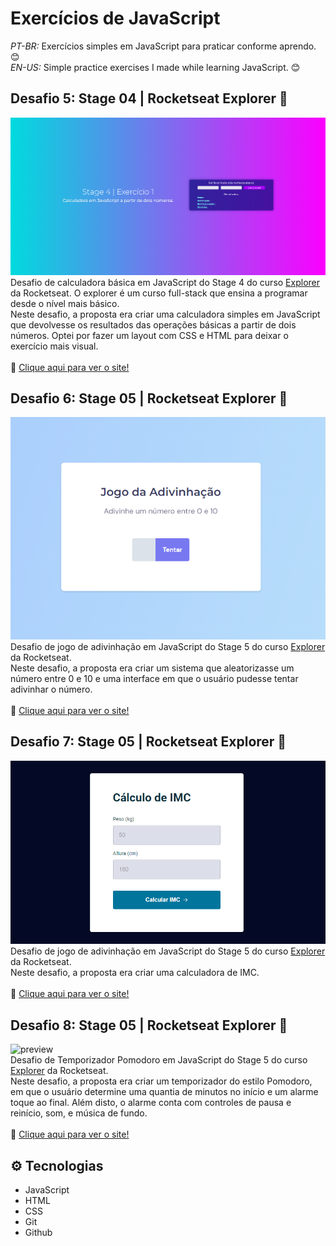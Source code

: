 # Exercícios de JavaScript
*PT-BR:* Exercícios simples em JavaScript para praticar conforme aprendo. 😊<br>
*EN-US:* Simple practice exercises I made while learning JavaScript. 😊

## Desafio 5: Stage 04 | Rocketseat Explorer 🚀
![preview](.github/preview-calc.png)<br>
Desafio de calculadora básica em JavaScript do Stage 4 do curso [Explorer](https://app.rocketseat.com.br/explorer) da Rocketseat. O explorer é um curso full-stack que ensina a programar desde o nível mais básico.<br>
Neste desafio, a proposta era criar uma calculadora simples em JavaScript que devolvesse os resultados das operações básicas a partir de dois números. Optei por fazer um layout com CSS e HTML para deixar o exercício mais visual.
<br><br>
🔗 [Clique aqui para ver o site!](https://mariak-fla.github.io/exercicios-JS/calculadora-simples)

## Desafio 6: Stage 05 | Rocketseat Explorer 🚀
![preview](.github/preview-adiv.png)<br>
Desafio de jogo de adivinhação em JavaScript do Stage 5 do curso [Explorer](https://app.rocketseat.com.br/explorer) da Rocketseat.<br>
Neste desafio, a proposta era criar um sistema que aleatorizasse um número entre 0 e 10 e uma interface em que o usuário pudesse tentar adivinhar o número.
<br><br>
🔗 [Clique aqui para ver o site!](https://mariak-fla.github.io/exercicios-JS/jogo-adivinhacao)

## Desafio 7: Stage 05 | Rocketseat Explorer 🚀
![preview](.github/preview-imc.png)<br>
Desafio de jogo de adivinhação em JavaScript do Stage 5 do curso [Explorer](https://app.rocketseat.com.br/explorer) da Rocketseat.<br>
Neste desafio, a proposta era criar uma calculadora de IMC.
<br><br>
🔗 [Clique aqui para ver o site!](https://mariak-fla.github.io/exercicios-JS/calculadora-imc)

## Desafio 8: Stage 05 | Rocketseat Explorer 🚀
![preview](.github/pomodoro.png)<br>
Desafio de Temporizador Pomodoro em JavaScript do Stage 5 do curso [Explorer](https://app.rocketseat.com.br/explorer) da Rocketseat.<br>
Neste desafio, a proposta era criar um temporizador do estilo Pomodoro, em que o usuário determine uma quantia de minutos no início e um alarme toque ao final. Além disto, o alarme conta com controles de pausa e reinício, som, e música de fundo.
<br><br>
🔗 [Clique aqui para ver o site!](https://mariak-fla.github.io/exercicios-JS/pomodoro)

## ⚙️ Tecnologias

- JavaScript
- HTML
- CSS
- Git
- Github
